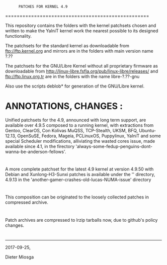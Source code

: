           PATCHES FOR KERNEL 4.9
==================================================

This repository contains the folders with the
kernel patchsets chosen and written to make the 
YaIniT kernel work the nearest possible to its designed functionality.

The patchsets for the standard kernel as downloadable from 
ftp://ftp.kernel.org    and mirrors
are in the folders with main version name  ?.??

The patchsets for the GNU/Libre Kernel without all proprietary
firmware as downloadable from 
http://linux-libre.fsfla.org/pub/linux-libre/releases/     and     ftp://ftp.linux.org.tr 
are in the folders with the name libre-?.??-gnu

Also use the scripts deblob*  for generation of the GNU/Libre kernel.

ANNOTATIONS, CHANGES :
============================================

Unified patchsets for the 4.9, announced with long term support, 
are available over 4.9.5 composed to a running kernel, with extractions from Gentoo, ClearOS, 
Con Kolivas MuQSS, TCP-Stealth, UKSM, BFQ, Ubuntu-12.13, OpenSuSE, Fedora, Mageia, PCLinuxOS, 
Puppylinux, YaIniT and some special Scheduler modifications, 
alliviating the wasted cores issue, made available since 4.1, 
in the firectory  'always-some-fedup-penguins-dont-wanna-be-anderson-fellows'.   
#
A more complete patchset for the latest 4.9 kernel at version 4.9.50 with 
Debian and Xunlong-H3-Sunxi patches is available under the 
''  directory, 
4.9.13 in the  'another-gamer-crashes-old-lucas-NUMA-issue' directory
#
This composition can be originated to the loosely collected patches
in compressed archive.
#
Patch archives are compressed to lrzip tarballs now, due to github's policy changes.
#

------------------------------------------------------------------------------------------------------------------

2017-09-25, 

Dieter Miosga 
 
